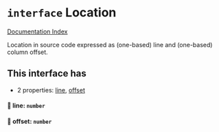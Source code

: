 # `interface` Location

[Documentation Index](../README.md)

Location in source code expressed as (one-based) line and (one-based) column offset.

## This interface has

- 2 properties:
[line](#-line-number),
[offset](#-offset-number)


#### 📄 line: `number`



#### 📄 offset: `number`



